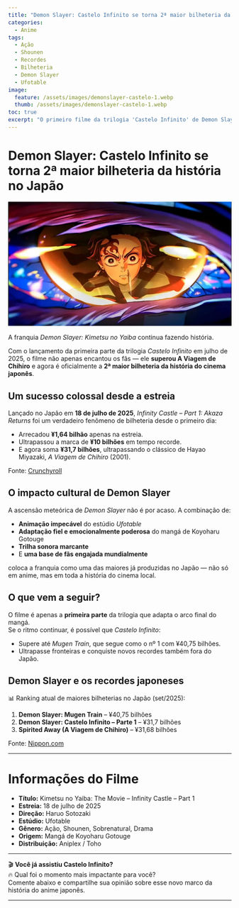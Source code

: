 ```yaml
---
title: "Demon Slayer: Castelo Infinito se torna 2ª maior bilheteria da história no Japão"
categories:
  - Anime
tags:
  - Ação
  - Shounen
  - Recordes
  - Bilheteria
  - Demon Slayer
  - Ufotable
image:
  feature: /assets/images/demonslayer-castelo-1.webp
  thumb: /assets/images/demonslayer-castelo-1.webp
toc: true
excerpt: "O primeiro filme da trilogia 'Castelo Infinito' de Demon Slayer ultrapassa 'A Viagem de Chihiro' e se torna a 2ª maior bilheteria da história do Japão. Um marco histórico para o anime."
---
```


# Demon Slayer: Castelo Infinito se torna 2ª maior bilheteria da história no Japão

![Tanjiro e Akaza frente a frente em uma batalha intensa.](/assets/images/demonslayer-castelo-1.webp)

A franquia *Demon Slayer: Kimetsu no Yaiba* continua fazendo história.

Com o lançamento da primeira parte da trilogia *Castelo Infinito* em julho de 2025, o filme não apenas encantou os fãs — ele **superou A Viagem de Chihiro** e agora é oficialmente a **2ª maior bilheteria da história do cinema japonês**.

## Um sucesso colossal desde a estreia

Lançado no Japão em **18 de julho de 2025**, *Infinity Castle – Part 1: Akaza Returns* foi um verdadeiro fenômeno de bilheteria desde o primeiro dia:

- Arrecadou **¥1,64 bilhão** apenas na estreia.  
- Ultrapassou a marca de **¥10 bilhões** em tempo recorde.  
- E agora soma **¥31,7 bilhões**, ultrapassando o clássico de Hayao Miyazaki, *A Viagem de Chihiro* (2001).

Fonte: [Crunchyroll](https://www.crunchyroll.com/pt-br/news/latest/2025/9/16/demon-slayer-kimetsu-no-yaiba-castelo-infinito-ultrapassa-viagem-de-chihiro-bilheteria-japao)

## O impacto cultural de Demon Slayer

A ascensão meteórica de *Demon Slayer* não é por acaso. A combinação de:

- **Animação impecável** do estúdio *Ufotable*  
- **Adaptação fiel e emocionalmente poderosa** do mangá de Koyoharu Gotouge  
- **Trilha sonora marcante**  
- E **uma base de fãs engajada mundialmente**

coloca a franquia como uma das maiores já produzidas no Japão — não só em anime, mas em toda a história do cinema local.

## O que vem a seguir?

O filme é apenas a **primeira parte** da trilogia que adapta o arco final do mangá.  
Se o ritmo continuar, é possível que *Castelo Infinito*:

- Supere até *Mugen Train*, que segue como o nº 1 com ¥40,75 bilhões.  
- Ultrapasse fronteiras e conquiste novos recordes também fora do Japão.

## Demon Slayer e os recordes japoneses

📊 Ranking atual de maiores bilheterias no Japão (set/2025):

1. **Demon Slayer: Mugen Train** – ¥40,75 bilhões  
2. **Demon Slayer: Castelo Infinito – Parte 1** – ¥31,7 bilhões  
3. **Spirited Away (A Viagem de Chihiro)** – ¥31,68 bilhões  

Fonte: [Nippon.com](https://www.nippon.com/en/news/yjj2025091600748/latest-demon-slayer-becomes-2nd-highest-grossing-film-in-japan.html)

---

# Informações do Filme

- **Título:** Kimetsu no Yaiba: The Movie – Infinity Castle – Part 1  
- **Estreia:** 18 de julho de 2025  
- **Direção:** Haruo Sotozaki  
- **Estúdio:** Ufotable  
- **Gênero:** Ação, Shounen, Sobrenatural, Drama  
- **Origem:** Mangá de Koyoharu Gotouge  
- **Distribuição:** Aniplex / Toho

---

🎬 **Você já assistiu Castelo Infinito?**  
🔥 Qual foi o momento mais impactante para você?  
Comente abaixo e compartilhe sua opinião sobre esse novo marco da história do anime japonês.

---


